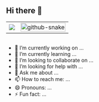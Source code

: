## Hi there 👋


<div align="center">
  <table>
    <tr>
      <td>
        <picture>
          <source
            srcset="https://github-readme-stats.vercel.app/api?username=apzhouyx&show_icons=true&theme=dark"
            media="(prefers-color-scheme: dark)"
          />
          <source
            srcset="https://github-readme-stats.vercel.app/api?username=apzhouyx&show_icons=true"
            media="(prefers-color-scheme: light), (prefers-color-scheme: no-preference)"
          />
          <img src="https://github-readme-stats.vercel.app/api?username=apzhouyx&show_icons=true" />
        </picture>
      </td>
      <td>
        <picture>
          <source media="(prefers-color-scheme: dark)" srcset="https://raw.githubusercontent.com/apzhouyx/apzhouyx/output/github-contribution-grid-snake-dark.svg"/>
          <source media="(prefers-color-scheme: light)" srcset="https://raw.githubusercontent.com/apzhouyx/apzhouyx/output/github-contribution-grid-snake.svg"/>
          <img alt="github-snake" src="https://raw.githubusercontent.com/apzhouyx/apzhouyx/output/github-contribution-grid-snake-dark.svg" width="100%"/>
        </picture>
      </td>
    </tr>
  </table>
</div>

<div align="center">
  <img src="https://raw.githubusercontent.com/apzhouyx/apzhouyx/main/assets/hr.gif" width="100%" height="1px">
</div>



- 🔭 I’m currently working on ...
- 🌱 I’m currently learning ...
- 👯 I’m looking to collaborate on ...
- 🤔 I’m looking for help with ...
- 💬 Ask me about ...
- 📫 How to reach me: ...
- 😄 Pronouns: ...
- ⚡ Fun fact: ...
